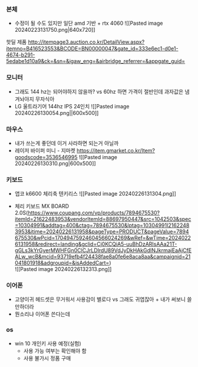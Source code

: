 ### 본체
- 수정이 될 수도 있지만 일단 amd 기반 + rtx 4060
![[Pasted image 20240223131750.png|640x720]]

핫딜 제품
http://itempage3.auction.co.kr/DetailView.aspx?itemno=B416523553&BCODE=BN00000047&gate_id=333e6ec1-d0e1-4674-b291-5edabe1d10a9&ck=&sn=&igaw_eng=&airbridge_referrer=&appgate_guid=
### 모니터
- 그래도 144 hz는 되어야하지 않을까? vs 60hz 하면 가격이 절반인데 과자값은 냄겨놔야지 무자식아
- LG 울트라기어 144hz IPS 24인치
  ![[Pasted image 20240226130054.png||600x500]]
### 마우스
- 내가 쓰는게 좋던데 이거 사라하면 되는거 아닐까
- 레이저 바이퍼 미니 - 지마켓 https://item.gmarket.co.kr/Item?goodscode=3536546995 
  ![[Pasted image 20240226130310.png|600x500]]
### 키보드
- 앱코 k6600 체리축 텐키리스 ![[Pasted image 20240226131304.png]]

- 체리 키보드 MX BOARD 2.0S(https://www.coupang.com/vp/products/7894675530?itemId=21622483953&vendorItemId=88697950447&src=1042503&spec=10304991&addtag=400&ctag=7894675530&lptag=10304991I21622483953&itime=20240226131958&pageType=PRODUCT&pageValue=7894675530&wPcid=17049475924604566024269&wRef=&wTime=20240226131958&redirect=landing&gclid=Cj0KCQiA5-uuBhDzARIsAAa21T-gGLs3kYrGyerMWHFGn0ClCJrLDlrdU89VdJyDkHAkGdINJkrmajEaAjCfEALw_wcB&mcid=93719efb4f24438fae8a0fe6e8aca8aa&campaignid=21041801918&adgroupid=&isAddedCart=)  
  ![[Pasted image 20240226132313.png]]
### 이어폰
- 고양이귀 헤드셋은 무거워서 사용감이 별로다 vs 그래도 귀엽잖아 + 내가 써보니 쓸만하더라
- 뭔소리냐 이어폰 쓴다는데
### os
- win 10 개인키 사용 예정(실험)
	- 사용 가능 여부는 확인해야 함
	- 사용 불가시 정품 구매 

